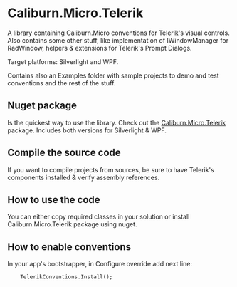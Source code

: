 Caliburn.Micro.Telerik
==============

A library containing Caliburn.Micro conventions for Telerik's visual controls. Also contains some other stuff, like implementation of IWindowManager for RadWindow, helpers & extensions for Telerik's Prompt Dialogs.

Target platforms: Silverlight and WPF.

Contains also an Examples folder with sample projects to demo and test conventions and the rest of the stuff.

Nuget package
-------------
Is the quickest way to use the library. Check out the [Caliburn.Micro.Telerik](https://nuget.org/packages/Caliburn.Micro.Telerik) package. Includes both versions for Silverlight & WPF.

Compile the source code
----------------------
If you want to compile projects from sources, be sure to have Telerik's components installed & verify assembly references.

How to use the code
-------------------
You can either copy required classes in your solution or install Caliburn.Micro.Telerik package using nuget.

How to enable conventions
-------------------------
In your app's bootstrapper, in Configure override add next line:

```
    TelerikConventions.Install();
```

